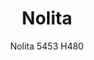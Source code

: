 ---
designer: Cmp Design
description: "Nolita%20table%20collection%2C%20thanks%20to%20its%20summery%20and%20joyful%20character%2C%20is%20conceived%20for%20outdoor%20convivial%20and%20relaxing%20moments.%20Coffee%20table%20with%20three%20steel%20legs%20available%20combined%20with%20round%20tops%20of%20different%20sizes%20and%20finishes."
image_primary: img/Nolita_5453H480_01_zoom.jpg
image_secondary: img/Nolita_5453H480_02_zoom.jpg
manufacturer: Pedrali
href: https://www.pedrali.it/en/products/catalog/Table-NOLITA-5453-H480-00001/
subtitle: Nolita 5453 H480
title: Nolita
image_thumb: img/Nolita_5453H480_cover.jpg
tags: 
  - pedrali
  - central-base-tables
category: central-base-tables
slug: /manufacturers/pedrali/central-base-tables/cmp-design-nolita
---